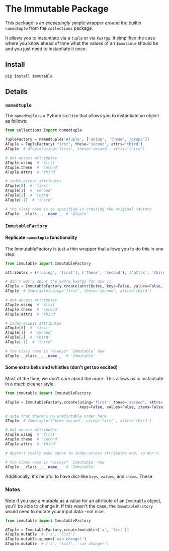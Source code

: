 # The Immutable Package

This package is an *exceedingly* simple wrapper around the builtin `namedtuple`
from the `collections` package.

It allows you to instantiate via a `tuple` or via `kwargs`. It simplifies the
case where you know ahead of time what the values of an `Immutable` should be
and you just need to instantiate it once.

## Install

`pip install immutable`

## Details

### `namedtuple`

The `namedtuple` is a Python `builtin` that allows you to instantiate an object
as follows:

```python
from collections import namedtuple

TupleFactory = namedtuple('ATuple', ['using', 'these', 'props'])
ATuple = TupleFactory('first', these='second', attrs='third')
ATuple  # ATuple(using='first', these='second', attrs='third')

# dot-access attributes
ATuple.using  # 'first'
Atuple.these  # 'second'
ATuple.attrs  # 'third'

# index-access attributes
ATuple[0]  # 'first'
ATuple[1]  # 'second'
ATuple[2]  # 'third'
ATuple[-1]  # 'third'

# the class name is as specified in creating the original factory
ATuple.__class__.__name__  # 'ATuple'
```

### `ImmutableFactory`

#### Replicate `namedtuple` functionality

The ImmutableFactory is just a thin wrapper that allows you to do this in one
step:

```python
from immutable import ImmutableFactory

attributes = (('using', 'first'), ('these', 'second'), ('attrs', 'third'))

# don't worry about the extra kwargs for now :)
ATuple = ImmutableFactory.create(attributes, keys=False, values=False, items=False)
ATuple  # Immutable(using='first', these='second', attrs='third')

# dot-access attributes
ATuple.using  # 'first'
Atuple.these  # 'second'
ATuple.attrs  # 'third'

# index-access attributes
ATuple[0]  # 'first'
ATuple[1]  # 'second'
ATuple[2]  # 'third'
ATuple[-1]  # 'third'

# the class name is *always* `Immutable` now
ATuple.__class__.__name__  # 'Immutable'
```

#### Some extra bells and whistles (don't get too excited)

Most of the time, we don't care about the *order*. This allows us to
instantiate in a *much* cleaner style:

```python
from immutable import ImmutableFactory

ATuple = ImmutableFactory.create(using='first', these='second', attrs='third',
                                 keys=False, values=False, items=False)

# note that there's no predictable order here
ATuple  # Immutable(these='second', using='first', attrs='third')

# dot-access attributes
ATuple.using  # 'first'
Atuple.these  # 'second'
ATuple.attrs  # 'third'

# doesn't really make sense to index-access attributes now, so don't.

# the class name is *always* `Immutable` now
ATuple.__class__.__name__  # 'Immutable'
```

Additionally, it's helpful to have dict-like `keys`, `values`, and `items`.
These 

### Notes

Note if you use a *mutable* as a value for an attribute of an `Immutable`
object, you'll be able to change it. If this wasn't the case, the
`ImmutableFactory` would need to mutate your input data--not nice.

```python
from immutable import ImmutableFactory

ATuple = ImmutableFactory.create(mutable=['a', 'list'])
ATuple.mutable  # ['a', 'list']
ATuple.mutable.append('can change!')
ATuple.mutable  # ['a', 'list', 'can change!']
```
